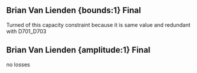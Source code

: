 ## Brian Van Lienden {bounds:1} Final
Turned of this capacity constraint because it is same value and redundant with D701_D703

## Brian Van Lienden {amplitude:1} Final
no losses
